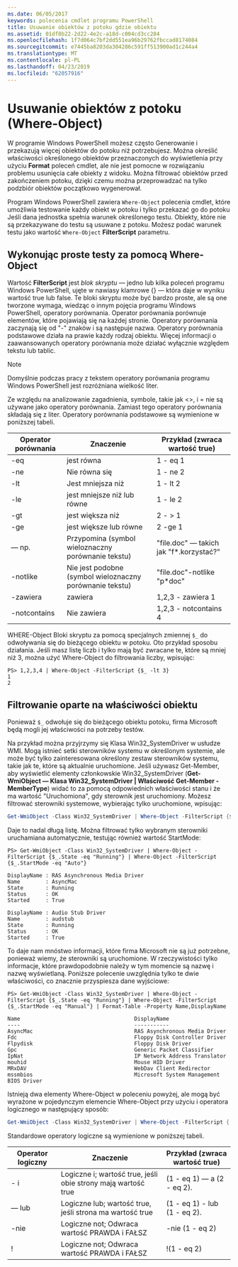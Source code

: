 ```yaml
---
ms.date: 06/05/2017
keywords: polecenia cmdlet programu PowerShell
title: Usuwanie obiektów z potoku gdzie obiektu
ms.assetid: 01df8b22-2d22-4e2c-a18d-c004cd3cc284
ms.openlocfilehash: 1f7d064c7bf2dd551ea96b29762fbccad8174084
ms.sourcegitcommit: e7445ba8203da304286c591ff513900ad1c244a4
ms.translationtype: MT
ms.contentlocale: pl-PL
ms.lasthandoff: 04/23/2019
ms.locfileid: "62057916"
---
```

# <a name="removing-objects-from-the-pipeline-where-object"></a>Usuwanie obiektów z potoku (Where-Object)

W programie Windows PowerShell możesz często Generowanie i przekazują więcej obiektów do potoku niż potrzebujesz. Można określić właściwości określonego obiektów przeznaczonych do wyświetlenia przy użyciu **Format** poleceń cmdlet, ale nie jest pomocne w rozwiązaniu problemu usunięcia całe obiekty z widoku. Można filtrować obiektów przed zakończeniem potoku, dzięki czemu można przeprowadzać na tylko podzbiór obiektów początkowo wygenerował.

Program Windows PowerShell zawiera `Where-Object` polecenia cmdlet, które umożliwia testowanie każdy obiekt w potoku i tylko przekazać go do potoku Jeśli dana jednostka spełnia warunek określonego testu. Obiekty, które nie są przekazywane do testu są usuwane z potoku. Możesz podać warunek testu jako wartość `Where-Object` **FilterScript** parametru.

## <a name="performing-simple-tests-with-where-object"></a>Wykonując proste testy za pomocą Where-Object

Wartość **FilterScript** jest *blok skryptu* — jedno lub kilka poleceń programu Windows PowerShell, ujęte w nawiasy klamrowe {} — która daje w wyniku wartość true lub false. Te bloki skryptu może być bardzo proste, ale są one tworzone wymaga, wiedząc o innym pojęcia programu Windows PowerShell, operatory porównania. Operator porównania porównuje elementów, które pojawiają się na każdej stronie. Operatory porównania zaczynają się od "-" znaków i są następuje nazwa. Operatory porównania podstawowe działa na prawie każdy rodzaj obiektu. Więcej informacji o zaawansowanych operatory porównania może działać wyłącznie względem tekstu lub tablic.

> [!NOTE]
> Domyślnie podczas pracy z tekstem operatory porównania programu Windows PowerShell jest rozróżniana wielkość liter.

Ze względu na analizowanie zagadnienia, symbole, takie jak <>, i = nie są używane jako operatory porównania. Zamiast tego operatory porównania składają się z liter. Operatory porównania podstawowe są wymienione w poniższej tabeli.

|Operator porównania|Znaczenie|Przykład (zwraca wartość true)|
|-----------------------|-----------|--------------------------|
|-eq|jest równa|1 - eq 1|
|-ne|Nie równa się|1 - ne 2|
|-lt|Jest mniejsza niż|1 - lt 2|
|-le|jest mniejsze niż lub równe|1 - le 2|
|-gt|jest większa niż|2 - > 1|
|-ge|jest większe lub równe|2 -ge 1|
|— np.|Przypomina (symbol wieloznaczny porównanie tekstu)|"file.doc" — takich jak "f\*.korzystać?"|
|-notlike|Nie jest podobne (symbol wieloznaczny porównanie tekstu)|"file.doc"-notlike "p\*doc"|
|-zawiera|zawiera|1,2,3 - zawiera 1|
|-notcontains|Nie zawiera|1,2,3 - notcontains 4|

WHERE-Object Bloki skryptu za pomocą specjalnych zmiennej `$_` do odwoływania się do bieżącego obiektu w potoku. Oto przykład sposobu działania. Jeśli masz listę liczb i tylko mają być zwracane te, które są mniej niż 3, można użyć Where-Object do filtrowania liczby, wpisując:

```
PS> 1,2,3,4 | Where-Object -FilterScript {$_ -lt 3}
1
2
```

## <a name="filtering-based-on-object-properties"></a>Filtrowanie oparte na właściwości obiektu

Ponieważ `$_` odwołuje się do bieżącego obiektu potoku, firma Microsoft będą mogli jej właściwości na potrzeby testów.

Na przykład można przyjrzymy się Klasa Win32_SystemDriver w usłudze WMI. Mogą istnieć setki sterowników systemu w określonym systemie, ale może być tylko zainteresowana określony zestaw sterowników systemu, takie jak te, które są aktualnie uruchomione. Jeśli używasz Get-Member, aby wyświetlić elementy członkowskie Win32_SystemDriver (**Get-WmiObject — Klasa Win32_SystemDriver | Właściwość Get-Member - MemberType**) widać to za pomocą odpowiednich właściwości stanu i że ma wartość "Uruchomiona", gdy sterownik jest uruchomiony. Możesz filtrować sterowniki systemowe, wybierając tylko uruchomione, wpisując:

```powershell
Get-WmiObject -Class Win32_SystemDriver | Where-Object -FilterScript {$_.State -eq 'Running'}
```

Daje to nadal długą listę. Można filtrować tylko wybranym sterowniki uruchamiana automatycznie, testując również wartość StartMode:

```
PS> Get-WmiObject -Class Win32_SystemDriver | Where-Object -FilterScript {$_.State -eq "Running"} | Where-Object -FilterScript {$_.StartMode -eq "Auto"}

DisplayName : RAS Asynchronous Media Driver
Name        : AsyncMac
State       : Running
Status      : OK
Started     : True

DisplayName : Audio Stub Driver
Name        : audstub
State       : Running
Status      : OK
Started     : True
```

To daje nam mnóstwo informacji, które firma Microsoft nie są już potrzebne, ponieważ wiemy, że sterowniki są uruchomione. W rzeczywistości tylko informacje, które prawdopodobnie należy w tym momencie są nazwę i nazwę wyświetlaną. Poniższe polecenie uwzględnia tylko te dwie właściwości, co znacznie przyspiesza dane wyjściowe:

```
PS> Get-WmiObject -Class Win32_SystemDriver | Where-Object -FilterScript {$_.State -eq "Running"} | Where-Object -FilterScript {$_.StartMode -eq "Manual"} | Format-Table -Property Name,DisplayName

Name                                    DisplayName
----                                    -----------
AsyncMac                                RAS Asynchronous Media Driver
Fdc                                     Floppy Disk Controller Driver
Flpydisk                                Floppy Disk Driver
Gpc                                     Generic Packet Classifier
IpNat                                   IP Network Address Translator
mouhid                                  Mouse HID Driver
MRxDAV                                  WebDav Client Redirector
mssmbios                                Microsoft System Management BIOS Driver
```

Istnieją dwa elementy Where-Object w poleceniu powyżej, ale mogą być wyrażone w pojedynczym elemencie Where-Object przy użyciu i operatora logicznego w następujący sposób:

```powershell
Get-WmiObject -Class Win32_SystemDriver | Where-Object -FilterScript { ($_.State -eq 'Running') -and ($_.StartMode -eq 'Manual') } | Format-Table -Property Name,DisplayName
```

Standardowe operatory logiczne są wymienione w poniższej tabeli.

|Operator logiczny|Znaczenie|Przykład (zwraca wartość true)|
|--------------------|-----------|--------------------------|
|- i|Logiczne i; wartość true, jeśli obie strony mają wartość true|(1 - eq 1) — a (2 - eq 2).|
|— lub|Logiczne lub; wartość true, jeśli strona ma wartość true|(1 - eq 1) - lub (1 - eq 2).|
|-nie|Logiczne not; Odwraca wartość PRAWDA i FAŁSZ|-nie (1 - eq 2)|
|\!|Logiczne not; Odwraca wartość PRAWDA i FAŁSZ|\!(1 - eq 2)|
